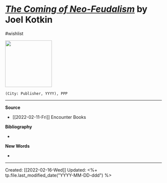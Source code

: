 
# [*The Coming of Neo-Feudalism*](https://www.encounterbooks.com/books/coming-neo-feudalism/) by Joel Kotkin
#wishlist

<img src="" width=150>

`(City: Publisher, YYYY), PPP`


--- 
**Source**
- [[2022-02-11-Fri]] Encounter Books


**Bibliography**

- 

**New Words**

- 

---
Created: [[2022-02-16-Wed]]
Updated: <%+ tp.file.last_modified_date("YYYY-MM-DD-ddd") %>
